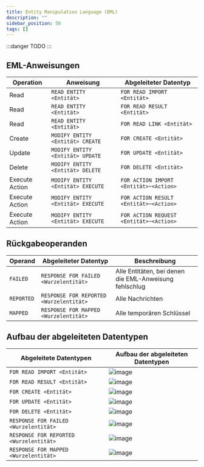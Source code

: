 ```yaml
---
title: Entity Manipulation Language (EML)
description: ""
sidebar_position: 50
tags: []
---
```


:::danger TODO
:::

## EML-Anweisungen

| Operation      | Anweisung                         | Abgeleiteter Datentyp                   |
| -------------- | --------------------------------- | --------------------------------------- |
| Read           | `READ ENTITY <Entität>`           | `FOR READ IMPORT <Entität>`             |
| Read           | `READ ENTITY <Entität>`           | `FOR READ RESULT <Entität>`             |
| Read           | `READ ENTITY <Entität>`           | `FOR READ LINK <Entität>`               |
| Create         | `MODIFY ENTITY <Entität> CREATE`  | `FOR CREATE <Entität>`                  |
| Update         | `MODIFY ENTITY <Entität> UPDATE`  | `FOR UPDATE <Entität>`                  |
| Delete         | `MODIFY ENTITY <Entität> DELETE`  | `FOR DELETE <Entität>`                  |
| Execute Action | `MODIFY ENTITY <Entität> EXECUTE` | `FOR ACTION IMPORT <Entität>~<Action>`  |
| Execute Action | `MODIFY ENTITY <Entität> EXECUTE` | `FOR ACTION RESULT <Entität>~<Action>`  |
| Execute Action | `MODIFY ENTITY <Entität> EXECUTE` | `FOR ACTION REQUEST <Entität>~<Action>` |

## Rückgabeoperanden

| Operand    | Abgeleiteter Datentyp                   | Beschreibung                                           |
| ---------- | --------------------------------------- | ------------------------------------------------------ |
| `FAILED`   | `RESPONSE FOR FAILED <Wurzelentität>`   | Alle Entitäten, bei denen die EML-Anweisung fehlschlug |
| `REPORTED` | `RESPONSE FOR REPORTED <Wurzelentität>` | Alle Nachrichten                                       |
| `MAPPED`   | `RESPONSE FOR MAPPED <Wurzelentität>`   | Alle temporären Schlüssel                              |

## Aufbau der abgeleiteten Datentypen

| Abgeleitete Datentypen                  | Aufbau der abgeleiteten Datentypen                                                                              |
| --------------------------------------- | --------------------------------------------------------------------------------------------------------------- |
| `FOR READ IMPORT <Entität>`             | ![image](https://user-images.githubusercontent.com/47243617/202980604-18edce03-d570-46f2-8685-f07c4e7f4848.png) |
| `FOR READ RESULT <Entität>`             | ![image](https://user-images.githubusercontent.com/47243617/202980589-4365ce22-3f87-490a-959c-f4354695ecbd.png) |
| `FOR CREATE <Entität>`                  | ![image](https://user-images.githubusercontent.com/47243617/202980642-77a95760-4750-4928-a706-f88b63aae06c.png) |
| `FOR UPDATE <Entität>`                  | ![image](https://user-images.githubusercontent.com/47243617/202980678-32034d53-119a-4652-a680-0b2491621017.png) |
| `FOR DELETE <Entität>`                  | ![image](https://user-images.githubusercontent.com/47243617/202980707-30e9a89b-1f19-4b54-a451-4e952b4dce7f.png) |
| `RESPONSE FOR FAILED <Wurzelentität>`   | ![image](https://user-images.githubusercontent.com/47243617/202980427-cee0fcae-3575-4978-bc59-427dc7c9843f.png) |
| `RESPONSE FOR REPORTED <Wurzelentität>` | ![image](https://user-images.githubusercontent.com/47243617/202980405-b85e2dcb-040e-4eec-a89a-c05ad50a1c40.png) |
| `RESPONSE FOR MAPPED <Wurzelentität>`   | ![image](https://user-images.githubusercontent.com/47243617/202980435-6594bfde-bb28-4e28-9721-8a7cf593e36d.png) |
